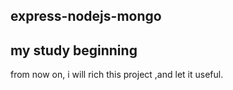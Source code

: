 express-nodejs-mongo
----------------------
my study beginning
----------------------
from now on, i will rich this project ,and let it useful.
